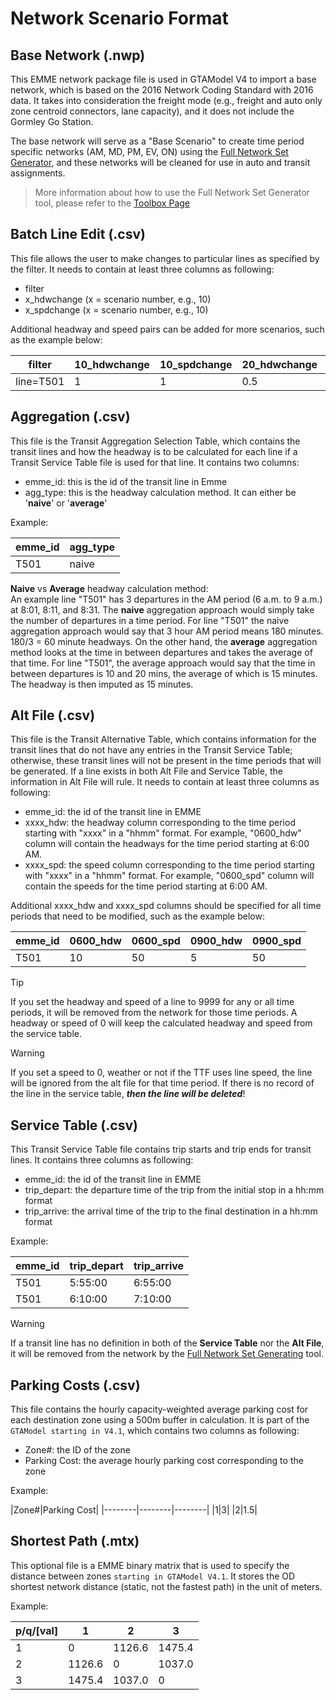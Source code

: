 # Network Scenario Format

## Base Network (.nwp)
This EMME network package file is used in GTAModel V4 to import a base network, which is based on the 2016 Network Coding Standard with 2016 data. It takes into consideration the freight mode (e.g., freight and auto only zone centroid connectors, lane capacity), and it does not include the Gormley Go Station.

The base network will serve as a "Base Scenario" to create time period specific networks (AM, MD, PM, EV, ON) using the [Full Network Set Generator](https://tmg.utoronto.ca/doc/1.6/gtamodel/model_design/full_network_generator.html), and these networks will be cleaned for use in auto and transit assignments.

> More information about how to use the Full Network Set Generator tool, please refer to the [Toolbox Page](https://tmg.utoronto.ca/doc/1.6/tmgtoolbox/network_editing/FullNetworkSetGenerator.html)

## Batch Line Edit (.csv)
This file allows the user to make changes to particular lines as specified by the filter. It needs to contain at least three columns as following:
- filter
- x_hdwchange (x = scenario number, e.g., 10)
- x_spdchange (x = scenario number, e.g., 10)

Additional headway and speed pairs can be added for more scenarios, such as the example below:

|filter|10_hdwchange|10_spdchange|20_hdwchange|20_spdchange|
|--------|--------|--------|--------|--------|
|line=T501|1|1|0.5|1|


## Aggregation (.csv)
This file is the Transit Aggregation Selection Table, which contains the transit lines and how the headway is to be calculated for each line if a Transit Service Table file is used for that line. It contains two columns:
- emme_id: this is the id of the transit line in Emme
- agg_type: this is the headway calculation method. It can either be '**naive**' or '**average**'

Example:

|emme_id|agg_type|
|-------|--------|
|T501|naive|

**Naive** vs **Average** headway calculation method: <BR/>
An example line "T501" has 3 departures in the AM period (6 a.m. to 9 a.m.) at 8:01, 8:11, and 8:31. The **naive** aggregation approach would simply take the number of departures in a time period. For line "T501" the naive aggregation approach would say that 3 hour AM period means 180 minutes. 180/3 = 60 minute headways. On the other hand, the **average** aggregation method looks at the time in between departures and takes the average of that time. For line "T501", the average approach would say that the time in between departures is 10 and 20 mins, the average of which is 15 minutes. The headway is then imputed as 15 minutes.


## Alt File (.csv)
This file is the Transit Alternative Table, which contains information for the transit lines that do not have any entries in the Transit Service Table; otherwise, these transit lines will not be present in the time periods that will be generated.
If a line exists in both Alt File and Service Table, the information in Alt File will rule. It needs to contain at least three columns as following:

- emme_id: the id of the transit line in EMME
- xxxx_hdw: the headway column corresponding to the time period starting with "xxxx" in a "hhmm" format. For example, "0600_hdw" column will contain the headways for the time period starting at 6:00 AM.
- xxxx_spd: the speed column corresponding to the time period starting with "xxxx" in a "hhmm" format. For example, "0600_spd" column will contain the speeds for the time period starting at 6:00 AM.

Additional xxxx_hdw and xxxx_spd columns should be specified for all time periods that need to be modified, such as the example below:

|emme_id|0600_hdw|0600_spd|0900_hdw|0900_spd|
|--------|--------|--------|--------|--------|
|T501|10|50|5|50|

> [!TIP]
> If you set the headway and speed of a line to 9999 for any or all time periods, it will be
> removed from the network for those time periods.  A headway or speed of 0 will keep the calculated headway
> and speed from the service table.

> [!Warning]
> If you set a speed to 0, weather or not if the TTF uses line speed, the line will be ignored from the alt file for that time period.
> If there is no record of the line in the service table, _**then the line will be deleted**_!


## Service Table (.csv)
This Transit Service Table file contains trip starts and trip ends for transit lines. It contains three columns as following:

- emme_id: the id of the transit line in EMME
- trip_depart: the departure time of the trip from the initial stop in a hh:mm format
- trip_arrive: the arrival time of the trip to the final destination in a hh:mm format

Example:

|emme_id|trip_depart|trip_arrive|
|--------|--------|--------|
|T501|5:55:00|6:55:00|
|T501|6:10:00|7:10:00|

> [!WARNING] 
> If a transit line has no definition in both of the **Service Table** nor the **Alt File**, it will be removed from the network by the [Full Network Set Generating](https://tmg.utoronto.ca/doc/1.6/gtamodel/model_design/full_network_generator.html) tool.

## Parking Costs (.csv)
This file contains the hourly capacity-weighted average parking cost for each destination zone using a 500m buffer in calculation. It is part of the `GTAModel starting in V4.1`, which contains two columns as following:

- Zone#: the ID of the zone 
- Parking Cost: the average hourly parking cost corresponding to the zone

Example:

|Zone#|Parking Cost|
|--------|--------|--------|
|1|3|
|2|1.5|


## Shortest Path (.mtx)
This optional file is a EMME binary matrix that is used to specify the distance between zones `starting in GTAModel V4.1`. It stores the OD shortest network distance (static, not the fastest path) in the unit of meters. 

Example:

|p/q/[val]|1|2|3|
|--------|--------|--------|--------|
|1|0|1126.6|1475.4|
|2|1126.6|0|1037.0|
|3|1475.4|1037.0|0|

